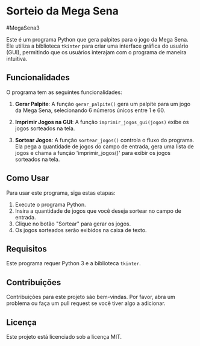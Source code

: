 # Sorteio da Mega Sena

#MegaSena3

Este é um programa Python que gera palpites para o jogo da Mega Sena. Ele utiliza a biblioteca `tkinter` para criar uma interface gráfica do usuário (GUI), permitindo que os usuários interajam com o programa de maneira intuitiva.

## Funcionalidades

O programa tem as seguintes funcionalidades:

1. **Gerar Palpite**: A função `gerar_palpite()` gera um palpite para um jogo da Mega Sena, selecionando 6 números únicos entre 1 e 60.

2. **Imprimir Jogos na GUI**: A função `imprimir_jogos_gui(jogos)` exibe os jogos sorteados na tela.

3. **Sortear Jogos**: A função `sortear_jogos()` controla o fluxo do programa. Ela pega a quantidade de jogos do campo de entrada, gera uma lista de jogos e chama a função 'imprimir_jogos()' para exibir os jogos sorteados na tela.

## Como Usar

Para usar este programa, siga estas etapas:

1. Execute o programa Python.
2. Insira a quantidade de jogos que você deseja sortear no campo de entrada.
3. Clique no botão "Sortear" para gerar os jogos.
4. Os jogos sorteados serão exibidos na caixa de texto.

## Requisitos

Este programa requer Python 3 e a biblioteca `tkinter`.

## Contribuições

Contribuições para este projeto são bem-vindas. Por favor, abra um problema ou faça um pull request se você tiver algo a adicionar.

## Licença

Este projeto está licenciado sob a licença MIT.
